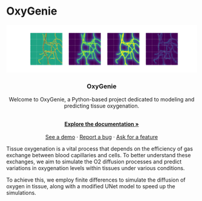 # OxyGenie
<a name="readme-top"></a>

<img src="/img/pred1.png">




<h3 align="center">OxyGenie</h3>

  <p align="center">
    Welcome to OxyGenie, a Python-based project dedicated to modeling and predicting tissue oxygenation.
    </p>
    <p align="center">
    <br />
    <a href="https://alex6crbt.github.io/OxyGenie"><strong>Explore the documentation »</strong></a>
    <br />
    <br />
    <a href="https://github.com/Alex6Crbt/OxyGenie">See a demo</a>
    ·
    <a href="https://github.com/Alex6Crbt/OxyGenie/issues">Report a bug</a>
    ·
    <a href="https://github.com/Alex6Crbt/OxyGenie/issues">Ask for a feature</a>
  </p>
  <p>
	Tissue oxygenation is a vital process that depends on the efficiency of gas exchange between blood capillaries and cells. 
	To better understand these exchanges, we aim to simulate the O2 diffusion processes and predict variations in oxygenation levels within tissues under various conditions.
	</p>
	<p>
	To achieve this, we employ finite differences to simulate the diffusion of oxygen in tissue, along with a modified UNet model to speed up the simulations.
</p>

</div>
